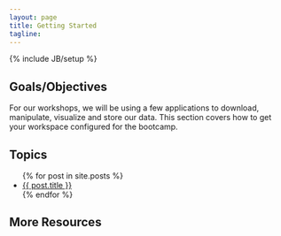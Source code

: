 ```yaml
---
layout: page
title: Getting Started
tagline: 
---
```

{% include JB/setup %}

## Goals/Objectives

For our workshops, we will be using a few applications to download, manipulate, visualize and store our data. This section covers how to 
get your workspace configured for the bootcamp. 
 

## Topics

<ul class="posts">
  {% for post in site.posts %}
    <li><a href="{{ site.baseurl }}{{ BASE_PATH }}{{ post.url }}">{{ post.title }}</a></li>
  {% endfor %}
</ul>

## More Resources



